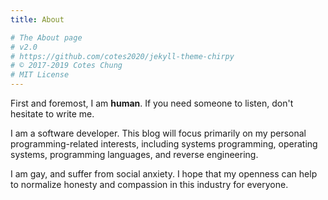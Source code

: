 ```yaml
---
title: About

# The About page
# v2.0
# https://github.com/cotes2020/jekyll-theme-chirpy
# © 2017-2019 Cotes Chung
# MIT License
---
```


First and foremost, I am **human**. If you need someone to listen, don't hesitate to write me.

I am a software developer. This blog will focus primarily on my personal programming-related interests, including systems programming, operating systems, programming languages, and reverse engineering.

I am gay, and suffer from social anxiety. I hope that my openness can help to normalize honesty and compassion in this industry for everyone.